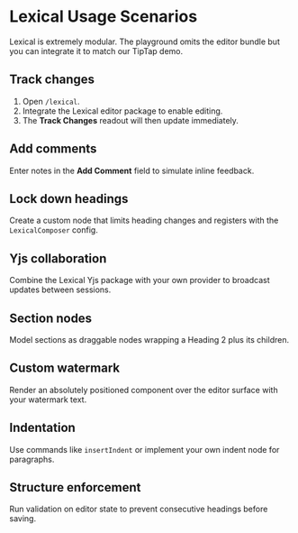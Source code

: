 # Lexical Usage Scenarios

Lexical is extremely modular. The playground omits the editor bundle but you can integrate it to match our TipTap demo.

## Track changes

1. Open `/lexical`.
2. Integrate the Lexical editor package to enable editing.
3. The **Track Changes** readout will then update immediately.

## Add comments

Enter notes in the **Add Comment** field to simulate inline feedback.

## Lock down headings

Create a custom node that limits heading changes and registers with the `LexicalComposer` config.

## Yjs collaboration

Combine the Lexical Yjs package with your own provider to broadcast updates between sessions.

## Section nodes

Model sections as draggable nodes wrapping a Heading&nbsp;2 plus its children.

## Custom watermark

Render an absolutely positioned component over the editor surface with your watermark text.

## Indentation

Use commands like `insertIndent` or implement your own indent node for paragraphs.

## Structure enforcement

Run validation on editor state to prevent consecutive headings before saving.
